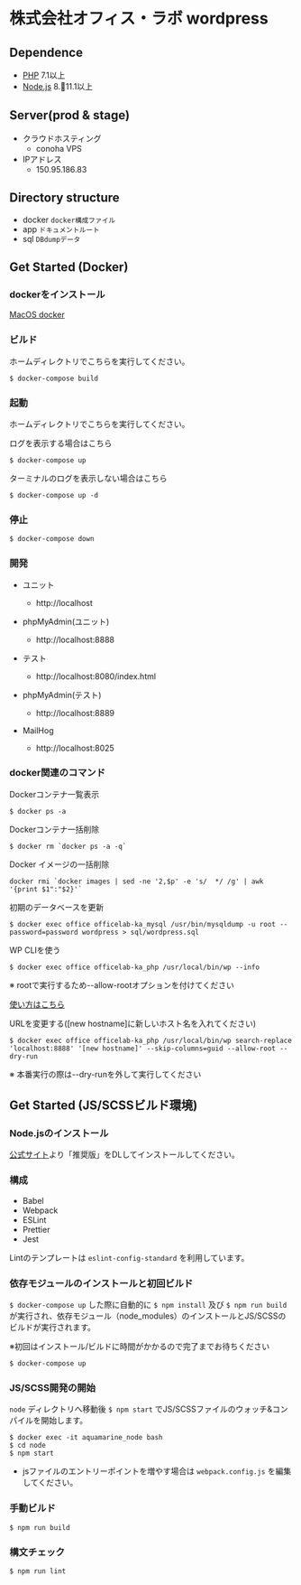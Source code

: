# 株式会社オフィス・ラボ wordpress

## Dependence

* [PHP](https://secure.php.net/) 7.1以上
* [Node.js](https://nodejs.org/ja/) 8.11.1以上

## Server(prod & stage)

* クラウドホスティング
    * conoha VPS
* IPアドレス
    * 150.95.186.83

## Directory structure

* docker
 `docker構成ファイル`
* app
 `ドキュメントルート`
* sql
 `DBdumpデータ`

## Get Started (Docker)

### dockerをインストール

[MacOS docker](https://docs.docker.com/docker-for-mac/install/)

### ビルド
ホームディレクトリでこちらを実行してください。
```
$ docker-compose build
```

### 起動
ホームディレクトリでこちらを実行してください。

ログを表示する場合はこちら
```
$ docker-compose up
```
ターミナルのログを表示しない場合はこちら
```
$ docker-compose up -d
```

### 停止
```
$ docker-compose down
```

### 開発

- ユニット
	- http://localhost

- phpMyAdmin(ユニット)
	- http://localhost:8888

- テスト
  - http://localhost:8080/index.html

- phpMyAdmin(テスト)
	- http://localhost:8889

- MailHog
	- http://localhost:8025


### docker関連のコマンド

Dockerコンテナ一覧表示

```
$ docker ps -a
```

Dockerコンテナ一括削除

```
$ docker rm `docker ps -a -q`
```

Docker イメージの一括削除

```
docker rmi `docker images | sed -ne '2,$p' -e 's/  */ /g' | awk '{print $1":"$2}'`
```

初期のデータベースを更新

```
$ docker exec office officelab-ka_mysql /usr/bin/mysqldump -u root --password=password wordpress > sql/wordpress.sql
```
WP CLIを使う

```
$ docker exec office officelab-ka_php /usr/local/bin/wp --info
```
※ rootで実行するため--allow-rootオプションを付けてください

[使い方はこちら](http://wp-cli.org/ja/)

URLを変更する([new hostname]に新しいホスト名を入れてください)
```
$ docker exec office officelab-ka_php /usr/local/bin/wp search-replace 'localhost:8888' '[new hostname]' --skip-columns=guid --allow-root --dry-run
```
※ 本番実行の際は--dry-runを外して実行してください

## Get Started (JS/SCSSビルド環境)

### Node.jsのインストール

[公式サイト](https://nodejs.org/ja/)より「推奨版」をDLしてインストールしてください。

### 構成

- Babel
- Webpack
- ESLint
- Prettier
- Jest

Lintのテンプレートは `eslint-config-standard` を利用しています。

### 依存モジュールのインストールと初回ビルド

`$ docker-compose up` した際に自動的に `$ npm install` 及び `$ npm run build` が実行され、依存モジュール（node_modules）のインストールとJS/SCSSのビルドが実行されます。

※初回はインストール/ビルドに時間がかかるので完了までお待ちください

```
$ docker-compose up
```

### JS/SCSS開発の開始

`node` ディレクトリへ移動後 `$ npm start` でJS/SCSSファイルのウォッチ&コンパイルを開始します。

```
$ docker exec -it aquamarine_node bash
$ cd node
$ npm start
```

* jsファイルのエントリーポイントを増やす場合は `webpack.config.js` を編集してください。

### 手動ビルド

```
$ npm run build
```

### 構文チェック

```
$ npm run lint
```
